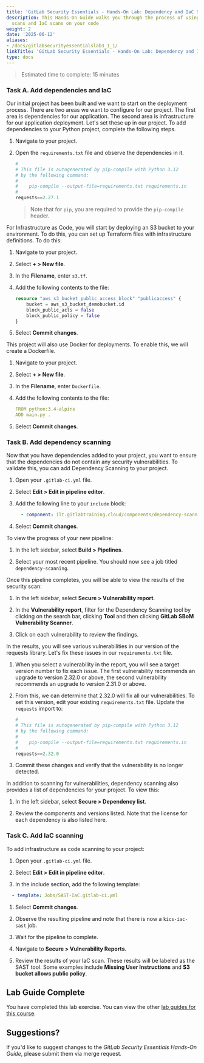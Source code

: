 ```yaml
---
title: 'GitLab Security Essentials - Hands-On Lab: Dependency and IaC Scanning'
description: This Hands-On Guide walks you through the process of using dependency
  scans and IaC scans on your code
weight: 2
date: '2025-06-12'
aliases:
- /docs/gitlabsecurityessentialslab3_1_1/
linkTitle: 'GitLab Security Essentials - Hands-On Lab: Dependency and IaC Scanning'
type: docs
---
```


> Estimated time to complete: 15 minutes

### Task A. Add dependencies and IaC

Our initial project has been built and we want to start on the deployment process. There are two areas we want to configure for our project. The first area is dependencies for our application. The second area is infrastructure for our application deployment. Let's set these up in our project. To add dependencies to your Python project, complete the following steps.

1. Navigate to your project.

1. Open the `requirements.txt` file and observe the dependencies in it.

    ```python
    #
    # This file is autogenerated by pip-compile with Python 3.12
    # by the following command:
    #
    #    pip-compile --output-file=requirements.txt requirements.in
    #
    requests==2.27.1
    ```

    > Note that for `pip`, you are required to provide the `pip-compile` header.

For Infrastructure as Code, you will start by deploying an S3 bucket to your environment. To do this, you can set up Terraform files with infrastructure definitions. To do this:

1. Navigate to your project.

1. Select **+ > New file**.

1. In the **Filename**, enter `s3.tf`.

1. Add the following contents to the file:

    ```tf
    resource "aws_s3_bucket_public_access_block" "publicaccess" {
        bucket = aws_s3_bucket_demobucket.id
        block_public_acls = false
        block_public_policy = false
    }
    ```

1. Select **Commit changes**.

This project will also use Docker for deployments. To enable this, we will create a Dockerfile.

1. Navigate to your project.

1. Select **+ > New file**.

1. In the **Filename**, enter `Dockerfile`.

1. Add the following contents to the file:

    ```yml
    FROM python:3.4-alpine
    ADD main.py .
    ```

1. Select **Commit changes**.

### Task B. Add dependency scanning

Now that you have dependencies added to your project, you want to ensure that the dependencies do not contain any security vulnerabilities. To validate this, you can add Dependency Scanning to your project.

1. Open your `.gitlab-ci.yml` file.

1. Select **Edit > Edit in pipeline editor**.

1. Add the following line to your `include` block:

    ```yml
      - component: ilt.gitlabtraining.cloud/components/dependency-scanning/main@main
    ```

1. Select **Commit changes**.

To view the progress of your new pipeline:

1. In the left sidebar, select **Build > Pipelines**.

1. Select your most recent pipeline. You should now see a job titled `dependency-scanning`. 

Once this pipeline completes, you will be able to view the results of the security scan:

1. In the left sidebar, select **Secure > Vulnerability report**. 

1. In the **Vulnerability report**, filter for the Dependency Scanning tool by clicking on the search bar, clicking **Tool** and then clicking **GitLab SBoM Vulnerability Scanner**. 

1. Click on each vulnerability to review the findings.

In the results, you will see various vulnerabilities in our version of the requests library. Let's fix these issues in our `requirements.txt` file.

1. When you select a vulnerability in the report, you will see a target version number to fix each issue. The first vulnerability recommends an upgrade to version 2.32.0 or above, the second vulnerability recommends an upgrade to version 2.31.0 or above.

1. From this, we can determine that 2.32.0 will fix all our vulnerabilities. To set this version, edit your existing `requirements.txt` file. Update the `requests` import to:

    ```python
    #
    # This file is autogenerated by pip-compile with Python 3.12
    # by the following command:
    #
    #    pip-compile --output-file=requirements.txt requirements.in
    #
    requests==2.32.0
    ```

1. Commit these changes and verify that the vulnerability is no longer detected. 

In addition to scanning for vulnerabilities, dependency scanning also provides a list of dependencies for your project. To view this:

1. In the left sidebar, select **Secure > Dependency list**.

1. Review the components and versions listed. Note that the license for each dependency is also listed here.

### Task C. Add IaC scanning

To add infrastructure as code scanning to your project:

1. Open your `.gitlab-ci.yml` file. 

1. Select **Edit > Edit in pipeline editor**.

1. In the include section, add the following template:

```yml
  - template: Jobs/SAST-IaC.gitlab-ci.yml
```

1. Select **Commit changes**.

1. Observe the resulting pipeline and note that there is now a `kics-iac-sast` job.

1. Wait for the pipeline to complete.

1. Navigate to **Secure > Vulnerability Reports**.

1. Review the results of your IaC scan. These results will be labeled as the SAST tool. Some examples include **Missing User Instructions** and **S3 bucket allows public policy**.

## Lab Guide Complete

You have completed this lab exercise. You can view the other [lab guides for this course](/handbook/customer-success/professional-services-engineering/education-services/ilt-labs/gitlabsecurityessentials).

## Suggestions?

If you'd like to suggest changes to the *GitLab Security Essentials Hands-On Guide*, please submit them via merge request.
